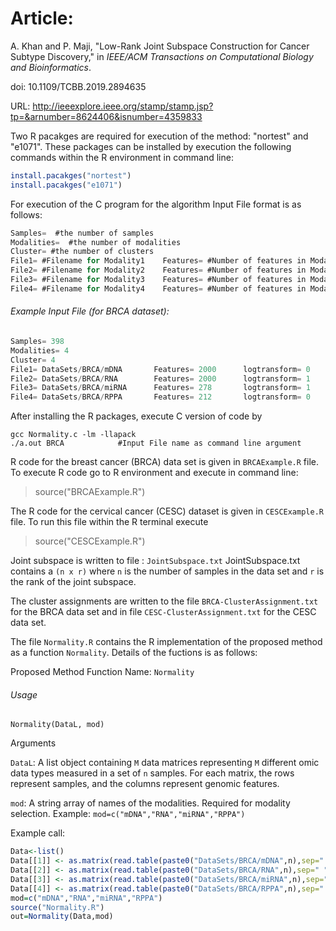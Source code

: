 # Article:
A. Khan and P. Maji, "Low-Rank Joint Subspace Construction for Cancer Subtype Discovery," in *IEEE/ACM Transactions on Computational Biology and Bioinformatics*.

doi: 10.1109/TCBB.2019.2894635

URL: http://ieeexplore.ieee.org/stamp/stamp.jsp?tp=&arnumber=8624406&isnumber=4359833


Two R pacakges are required for execution of the method: "nortest" and "e1071".
These packages can be installed by execution the following commands within the R environment in command line:

```r
install.pacakges("nortest")
install.pacakges("e1071")
```

For execution of the C program for the algorithm 
Input File format is as follows:
```c
Samples=  #the number of samples
Modalities=  #the number of modalities
Cluster= #the number of clusters
File1= #Filename for Modality1    Features= #Number of features in Modality1    logtransform= 1 for log transformation 0 for if not
File2= #Filename for Modality2    Features= #Number of features in Modality2    logtransform= 1 for log transformation 0 for if not
File3= #Filename for Modality3    Features= #Number of features in Modality3    logtransform= 1 for log transformation 0 for if not
File4= #Filename for Modality4    Features= #Number of features in Modality4    logtransform= 1 for log transformation 0 for if not
```
###### Example Input File (for BRCA dataset):
```c
Samples= 398
Modalities= 4
Cluster= 4
File1= DataSets/BRCA/mDNA		Features= 2000		logtransform= 0
File2= DataSets/BRCA/RNA		Features= 2000		logtransform= 1
File3= DataSets/BRCA/miRNA		Features= 278		logtransform= 1
File4= DataSets/BRCA/RPPA		Features= 212		logtransform= 0
```
After installing the R packages, execute C version of code by 
```shell
gcc Normality.c -lm -llapack
./a.out BRCA			#Input File name as command line argument
```

R code for the breast cancer (BRCA) data set is given in ``BRCAExample.R`` file.
To execute R code go to R environment and execute in command line:

>source("BRCAExample.R")

The R code for the cervical cancer (CESC) dataset is given in ``CESCExample.R`` file. To run this file within the R terminal execute
>source("CESCExample.R")

Joint subspace is written to file : ``JointSubspace.txt``
JointSubspace.txt contains a ``(n x r)`` where ``n`` is the number of samples in the data set and ``r`` is  the rank of the joint subspace.

The cluster assignments are written to the file ``BRCA-ClusterAssignment.txt`` for the BRCA data set and in file ``CESC-ClusterAssignment.txt`` for the CESC data set.

The file ``Normality.R`` contains the R implementation of the proposed method as a function `Normality`. 
Details of the fuctions is as follows:

Proposed Method Function Name: `Normality`

###### Usage 
`Normality(DataL, mod)`

Arguments

``DataL``:  A list object containing ``M`` data matrices representing ``M`` different omic data types measured in a set of ``n`` samples. For each matrix, the rows represent samples, and the columns represent genomic features.

``mod``: A string array of names of the modalities. Required for modality selection.
Example: ``mod=c("mDNA","RNA","miRNA","RPPA")``

Example call:

```r
Data<-list()
Data[[1]] <- as.matrix(read.table(paste0("DataSets/BRCA/mDNA",n),sep=" ",header=TRUE,row.names=1))
Data[[2]] <- as.matrix(read.table(paste0("DataSets/BRCA/RNA",n),sep=" ",header=TRUE,row.names=1))
Data[[3]] <- as.matrix(read.table(paste0("DataSets/BRCA/miRNA",n),sep=" ",header=TRUE,row.names=1))
Data[[4]] <- as.matrix(read.table(paste0("DataSets/BRCA/RPPA",n),sep=" ",header=TRUE,row.names=1))
mod=c("mDNA","RNA","miRNA","RPPA")
source("Normality.R")
out=Normality(Data,mod)
```


